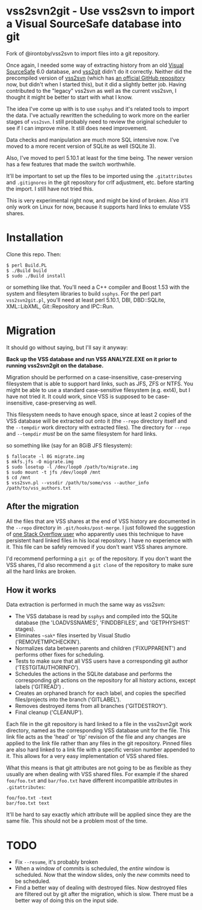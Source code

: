 # vss2svn2git - Use vss2svn to import a Visual SourceSafe database into git

Fork of @irontoby/vss2svn to import files into a git repository.

Once again, I needed some way of extracting history from an
old [Visual SourceSafe](http://msdn.microsoft.com/en-us/library/3h0544kx(VS.80).aspx)
 6.0 database, and [vss2git](http://code.google.com/p/vss2git/)
 didn't do it correctly.  Neither did the precompiled version of
 [vss2svn](http://code.google.com/p/vss2svn/) (which has
 [an official GitHub repository](https://github.com/irontoby/vss2svn/) now,
 but didn't when I started this), but it did a slightly better
job.  Having contributed to the "legacy" vss2svn as well as the
current vss2svn, I thought it might be better to start with what I
know.

The idea I've come up with is to use `ssphys` and it's related tools to
import the data. I've actually rewritten the scheduling to work more
on the earlier stages of `vss2svn`.  I still probably need to review the
original scheduler to see if I can improve mine.  It still does need
improvement.

Data checks and manipulation are much more SQL intensive now.  I've
moved to a more recent version of SQLite as well (SQLite 3).

Also, I've moved to perl 5.10.1 at least for the time being.  The
newer version has a few features that made the switch worthwhile.

It'll be important to set up the files to be imported using the
`.gitattributes` and `.gitignores` in the git repository for crlf
adjustment, etc. before starting the import.  I still have not tried this.

This is very experimental right now, and might be kind of broken.
Also it'll only work on Linux for now, because it supports hard links
to emulate VSS shares.

# Installation

Clone this repo.  Then:

    $ perl Build.PL
    $ ./Build build
    $ sudo ./Build install

or something like that.  You'll need a C++ compiler and Boost 1.53 with
the system and filesytem libraries to build `ssphys`.  For the perl
part `vss2svn2git.pl`, you'll need at least perl 5.10.1, DBI, DBD::SQLite,
XML::LibXML, Git::Repository and IPC::Run.

# Migration

It should go without saying, but I'll say it anyway:

__Back up the VSS database and run VSS ANALYZE.EXE on it prior to
running vss2svn2git on the database.__

Migration should be performed on a case-insensitive, case-preserving
filesystem that is able to support hard links, such as JFS, ZFS or NTFS.
You might be able to use a standard case-sensitive filesystem
(e.g. ext4), but I have not tried it.  It could work, since VSS is
supposed to be case-insensitive, case-preserving as well.

This filesystem needs to have enough space, since at least 2 copies of
the VSS database will be extracted out onto it (the `--repo` directory
itself and the `--tempdir` work directory with extracted files). The
directory for `--repo` and `--tempdir` _must_ be on the same
filesystem for hard links.

so something like (say for an 8GiB JFS filesystem):

    $ fallocate -l 8G migrate.img
    $ mkfs.jfs -O migrate.img
    $ sudo losetup -l /dev/loop0 /path/to/migrate.img
    $ sudo mount -t jfs /dev/loop0 /mnt
    $ cd /mnt
    $ vss2svn.pl --vssdir /path/to/some/vss --author_info /path/to/vss_authors.txt

## After the migration

All the files that are VSS shares at the end of VSS history are
documented in the `--repo` directory in `.git/hooks/post-merge`.  I
just followed the suggestion of
 [one Stack Overflow user](http://stackoverflow.com/a/9322283/425738)
 who apparently uses this technique to have persistent hard linked
 files in his local repository.  I have no experience with it.  This
 file can be safely removed if you don't want VSS shares anymore.

I'd recommend performing a `git gc` of the repository.  If you don't
want the VSS shares, I'd also recommend a `git clone` of the
repository to make sure all the hard links are broken.

## How it works

Data extraction is performed in much the same way as vss2svn:

* The VSS database is read by `ssphys` and compiled into the SQLite
  database (the 'LOADVSSNAMES', 'FINDDBFILES', and 'GETPHYSHIST'
  stages).
* Eliminates `~sak*` files inserted by Visual Studio ('REMOVETMPCHECKIN').
* Normalizes data between parents and children ('FIXUPPARENT') and
  performs other fixes for scheduling.
* Tests to make sure that all VSS users have a corresponding git author
  ('TESTGITAUTHORINFO').
* Schedules the actions in the SQLite database and performs the
  corresponding git actions on the repository for all history actions,
  except labels ('GITREAD') .
* Creates an orphaned branch for each label, and copies the specified
  files/projects into the branch ('GITLABEL').
* Removes destroyed items from all branches ('GITDESTROY').
* Final cleanup ('CLEANUP').

Each file in the git repository is hard linked to a file in the
vss2svn2git work directory, named as the corresponding VSS database
unit for the file.  This link file acts as the 'head' or 'tip'
revision of the file and any changes are applied to the link file
rather than any files in the git repository.  Pinned files are also
hard linked to a link file with a specific version number appended to
it.  This allows for a very easy implementation of VSS shared files.

What this means is that git attributes are not going to be as flexible
as they usually are when dealing with VSS shared files.  For example
if the shared `foo/foo.txt` and `bar/foo.txt` have different
incompatible attributes in `.gitattributes`:

    foo/foo.txt -text
    bar/foo.txt text

It'll be hard to say exactly _which_ attribute will be applied since
they are the same file.  This should not be a problem most of the time.

# TODO

* Fix `--resume`, it's probably broken
* When a window of commits is scheduled, the _entire_ window is
  scheduled.  Now that the window slides, only the _new_ commits need to
  be scheduled.
* Find a better way of dealing with destroyed files.  Now destroyed
 files are filtered out by git after the migration, which is slow.
 There must be a better way of doing this on the input side.
